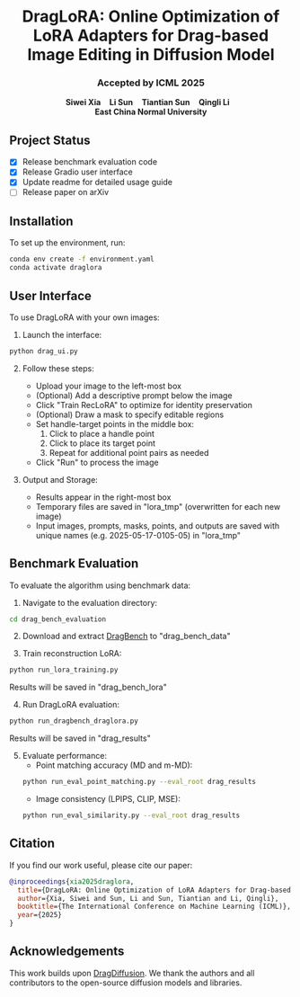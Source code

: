 <p align="center">
  <h1 align="center">DragLoRA: Online Optimization of LoRA Adapters for Drag-based Image Editing in Diffusion Model</h1>
   <h3 align="center">Accepted by ICML 2025</h3>
  </div>
  <p align="center">
    <strong>Siwei Xia</strong>
    &nbsp;&nbsp;
    <strong>Li Sun</strong>
    &nbsp;&nbsp;
    <strong>Tiantian Sun</strong>
    &nbsp;&nbsp;
    <strong>Qingli Li</strong>
    &nbsp;&nbsp;
    <br>
    <b>East China Normal University</b>
  </p>
</p>

## Project Status
- [x] Release benchmark evaluation code
- [x] Release Gradio user interface
- [x] Update readme for detailed usage guide 
- [ ] Release paper on arXiv

## Installation
To set up the environment, run:
```bash
conda env create -f environment.yaml
conda activate draglora
```

## User Interface
To use DragLoRA with your own images:

1. Launch the interface:
```bash
python drag_ui.py
```

2. Follow these steps:
   - Upload your image to the left-most box
   - (Optional) Add a descriptive prompt below the image
   - Click "Train RecLoRA" to optimize for identity preservation
   - (Optional) Draw a mask to specify editable regions
   - Set handle-target points in the middle box:
     1. Click to place a handle point
     2. Click to place its target point
     3. Repeat for additional point pairs as needed
   - Click "Run" to process the image

3. Output and Storage:
   - Results appear in the right-most box
   - Temporary files are saved in "lora_tmp" (overwritten for each new image)
   - Input images, prompts, masks, points, and outputs are saved with unique names (e.g. 2025-05-17-0105-05) in "lora_tmp"

## Benchmark Evaluation
To evaluate the algorithm using benchmark data:

1. Navigate to the evaluation directory:
```bash
cd drag_bench_evaluation
```

2. Download and extract [DragBench](https://github.com/Yujun-Shi/DragDiffusion/releases/download/v0.1.1/DragBench.zip) to "drag_bench_data"

3. Train reconstruction LoRA:
```bash
python run_lora_training.py
```
Results will be saved in "drag_bench_lora"

4. Run DragLoRA evaluation:
```bash
python run_dragbench_draglora.py
```
Results will be saved in "drag_results"

5. Evaluate performance:
   - Point matching accuracy (MD and m-MD):
   ```bash
   python run_eval_point_matching.py --eval_root drag_results
   ```
   - Image consistency (LPIPS, CLIP, MSE):
   ```bash
   python run_eval_similarity.py --eval_root drag_results
   ```

## Citation
If you find our work useful, please cite our paper:
```bibtex
@inproceedings{xia2025draglora,
  title={DragLoRA: Online Optimization of LoRA Adapters for Drag-based Image Editing in Diffusion Model},
  author={Xia, Siwei and Sun, Li and Sun, Tiantian and Li, Qingli},
  booktitle={The International Conference on Machine Learning (ICML)},
  year={2025}
}
```

## Acknowledgements
This work builds upon [DragDiffusion](https://github.com/Yujun-Shi/DragDiffusion). We thank the authors and all contributors to the open-source diffusion models and libraries.
